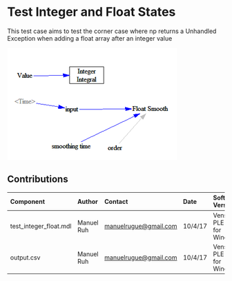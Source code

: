Test Integer and Float States
===========

This test case aims to test the corner case where np returns a Unhandled Exception when adding a float array after an integer value

![Vensim screenshot](vensim_screenshot.png)

Contributions
-------------

| Component                         | Author          | Contact                    | Date    | Software Version            |
|:--------------------------------- |:--------------- |:-------------------------- |:------- |:--------------------------- |
| test_integer_float.mdl            | Manuel Ruh      | manuelrugue@gmail.com      | 10/4/17 | Vensim PLE 7.1  for Windows |
| output.csv                        | Manuel Ruh      | manuelrugue@gmail.com      | 10/4/17 | Vensim PLE 7.1  for Windows |

